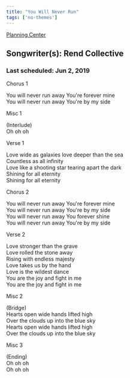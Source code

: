 ```yaml
---
title: "You Will Never Run"
tags: ['no-themes']
---
```


[Planning Center](https://services.planningcenteronline.com/songs/16741235)

## Songwriter(s): Rend Collective
### Last scheduled: Jun 2, 2019          

Chorus 1  
  
You will never run away You're forever mine  
You will never run away You're by my side  
  
Misc 1  
  
(Interlude)  
Oh oh oh  
  
Verse 1  
  
Love wide as galaxies love deeper than the sea  
Countless as all infinity  
Love like a shooting star tearing apart the dark  
Shining for all eternity  
Shining for all eternity  
  
Chorus 2  
  
You will never run away You're forever mine  
You will never run away You're by my side  
You will never run away You forever shine  
You will never run away You're by my side  
  
Verse 2  
  
Love stronger than the grave  
Love rolled the stone away  
Rising with endless majesty  
Love takes us by the hand  
Love is the wildest dance  
You are the joy and fight in me  
You are the joy and fight in me  
  
Misc 2  
  
(Bridge)  
Hearts open wide hands lifted high  
Over the clouds up into the blue sky  
Hearts open wide hands lifted high  
Over the clouds up into the blue sky  
  
Misc 3  
  
(Ending)  
Oh oh oh  
Oh oh oh
